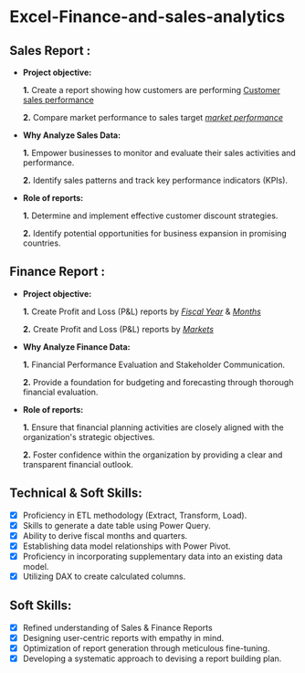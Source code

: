 # Excel-Finance-and-sales-analytics
## Sales Report :


- **Project objective:** 

    **1.** Create a report showing how customers are performing [Customer sales performance](https://github.com/prakashM1139/Excel-Finance-and-sales-analytics/blob/main/Customer%20sales%20performance.pdf)

    **2.** Compare market performance to sales target _[market performance](https://github.com/prakashM1139/Excel-Finance-and-sales-analytics/blob/main/Market%20performance.pdf)_

- **Why Analyze Sales Data:**
  
    **1.** Empower businesses to monitor and evaluate their sales activities and performance.

    **2.** Identify sales patterns and track key performance indicators (KPIs).

- **Role of reports:**
  
    **1.** Determine and implement effective customer discount strategies.

    **2.** Identify potential opportunities for business expansion in promising countries.


## Finance Report :

- **Project objective:** 

    **1.** Create Profit and Loss (P&L) reports by _[Fiscal Year](https://github.com/prakashM1139/Excel-Finance-and-sales-analytics/blob/main/P%26L%20by%20Fiscal%20year.pdf)_ & _[Months](https://github.com/prakashM1139/Excel-Finance-and-sales-analytics/blob/main/P%26L%20by%20Fiscal%20Month.pdf)_ 

    **2.** Create Profit and Loss (P&L) reports by _[Markets](https://github.com/prakashM1139/Excel-Finance-and-sales-analytics/blob/main/P%26L%20For%20market.pdf)_

- **Why Analyze Finance Data:**

    **1.** Financial Performance Evaluation and Stakeholder Communication.

    **2.** Provide a foundation for budgeting and forecasting through thorough financial evaluation.
  

- **Role of reports:**
  
    **1.** Ensure that financial planning activities are closely aligned with the organization's strategic objectives.

    **2.** Foster confidence within the organization by providing a clear and transparent financial outlook.


## Technical & Soft Skills:
- [x]	Proficiency in ETL methodology (Extract, Transform, Load).
- [x]	Skills to generate a date table using Power Query.
- [x]	Ability to derive fiscal months and quarters.
- [x]	Establishing data model relationships with Power Pivot.
- [x]	Proficiency in incorporating supplementary data into an existing data model.
- [x]	Utilizing DAX to create calculated columns.

## Soft Skills:
- [x]	Refined understanding of Sales & Finance Reports
- [x]	Designing user-centric reports with empathy in mind.
- [x]	Optimization of report generation through meticulous fine-tuning.
- [x]	Developing a systematic approach to devising a report building plan.
